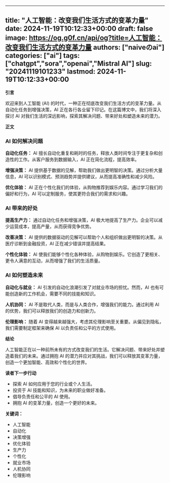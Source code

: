 
---
title: "人工智能：改变我们生活方式的变革力量"
date: 2024-11-19T10:12:33+00:00
draft: false
image: https://og.g0f.cn/api/og?title=人工智能：改变我们生活方式的变革力量
authors: ["naiveのai"]
categories: ["ai"]
tags: ["chatgpt","sora","openai","Mistral AI"]
slug: "20241119101233"
lastmod: 2024-11-19T10:12:33+00:00
---
**引言**

欢迎来到人工智能 (AI) 的时代，一种正在彻底改变我们生活方式的变革力量。从自动化任务到增强决策，AI 正在各行各业留下印记。在这篇博文中，我们将深入探讨 AI 对我们生活的深远影响，探索其解决问题、带来好处和塑造未来的潜力。

**正文**

### AI 如何解决问题

**自动化任务：**
AI 擅长自动化重复和耗时的任务，释放人类时间专注于更复杂和创造性的工作。从客户服务到数据输入，AI 正在简化流程，提高效率。

**增强决策：**
AI 提供基于数据的见解，帮助我们做出更明智的决策。通过分析大量信息，AI 可以识别模式、预测趋势并提供建议，从而提高准确性和减少风险。

**优化体验：**
AI 正在个性化我们的体验，从购物推荐到娱乐内容。通过学习我们的偏好和行为，AI 可以定制服务，使其更符合我们的需求和兴趣。

### AI 带来的好处

**提高生产力：**
通过自动化任务和增强决策，AI 极大地提高了生产力。企业可以减少运营成本，提高产量，从而获得竞争优势。

**改善决策：**
AI 提供的数据驱动的见解可以帮助个人和组织做出更明智的决策。从医疗诊断到金融投资，AI 正在减少错误并提高结果。

**个性化体验：**
AI 使我们能够个性化各种体验，从购物到娱乐。它创造了更相关、更令人满意的互动，从而增强了我们的生活质量。

### AI 如何塑造未来

**自动化与就业：**
AI 引发的自动化浪潮引发了对就业市场的担忧。然而，AI 也有可能创造新的工作机会，需要不同的技能和知识。

**人机协同：**
AI 不是取代人类，而是与人类合作，增强我们的能力。通过利用 AI 的优势，我们可以释放我们的创造力和创新力。

**伦理影响：**
随着 AI 变得越来越强大，考虑其伦理影响至关重要。从偏见到隐私，我们需要制定框架来确保 AI 以负责任和公平的方式使用。

**结论**

人工智能正在以一种前所未有的方式改变我们的生活。它解决问题、带来好处并塑造着我们的未来。通过拥抱 AI 的潜力并应对其挑战，我们可以释放其变革力量，创造一个更加智能、高效和个性化的世界。

**读者下一步行动**

* 探索 AI 如何应用于您的行业或个人生活。
* 投资于 AI 技能和知识，为未来的职业做好准备。
* 倡导负责任和公平的 AI 使用。
* 拥抱 AI 的变革力量，创造一个更好的未来。

**关键词：**

* 人工智能
* 自动化
* 决策增强
* 优化体验
* 生产力
* 个性化
* 就业市场
* 人机协同
* 伦理影响